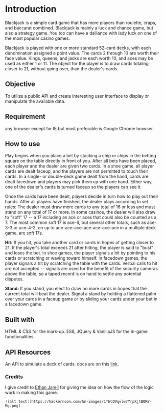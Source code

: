 ﻿# Introduction

Blackjack is a simple card game that has more players than roulette, craps, and baccarat combined.
Blackjack is mainly a luck and chance game, but also a strategy game.
You too can have a dalliance with lady luck on one of the most popular casino games.

Blackjack is played with one or more standard 52-card decks, with each denomination assigned a point value. The cards 2 through 10 are worth their face value. Kings, queens, and jacks are each worth 10, and aces may be used as either 1 or 11. The object for the player is to draw cards totaling closer to 21, without going over, than the dealer's cards.

## Objective

To utilize a public API and create interesting user interface to display or manipulate the available data.

## Requirement

any browser except for IE but most preferable is Google Chrome browser.

## How to use

Play begins when you place a bet by stacking a chip or chips in the betting square on the table directly in front of you. After all bets have been placed, each player and the dealer are given two cards. In a shoe game, all player cards are dealt faceup, and the players are not permitted to touch their cards. In a single- or double-deck game dealt from the hand, cards are dealt facedown and players may pick them up with one hand. Either way, one of the dealer's cards is turned faceup so the players can see it.

Once the cards have been dealt, players decide in turn how to play out their hands. After all players have finished, the dealer plays according to set rules: The dealer must draw more cards to any total of 16 or less and must stand on any total of 17 or more. In some casinos, the dealer will also draw to "soft" 17 -- a 17 including an ace or aces that could also be counted as a 7. The most common soft 17 is ace-6, but several other totals, such as ace-3-3 or ace-4-2, on up to ace-ace-ace-ace-ace-ace-ace in a multiple deck game, are soft 17s.

**Hit:** If you hit, you take another card or cards in hopes of getting closer to 21. If the player's total exceeds 21 after hitting, the player is said to "bust" and loses the bet. In shoe games, the player signals a hit by pointing to his cards or scratching or waving toward himself. In facedown games, the player signals a hit by scratching the table with the cards. Verbal calls to hit are not accepted -- signals are used for the benefit of the security cameras above the table, so a taped record is on hand to settle any potential disputes.

**Stand:** If you stand, you elect to draw no more cards in hopes that the current total will beat the dealer. Signal a stand by holding a flattened palm over your cards in a faceup game or by sliding your cards under your bet in a facedown game.

## Built with

HTML & CSS for the mark-up.
ES6, JQuery & VanillaJS for the in-game functionalities.

## API Resources

An API to simulate a deck of cards.
docs are on this [link](http://deckofcardsapi.com/).

### Credits

I give credit to [Ethan Jarell](https://twitter.com/jarrell_ethan) for giving me idea on how the flow of the logic work in making this game.

```
![alt text](https://hackernoon.com/hn-images/1*WcQVqvlw7YrpXjtBORY-Mg.png)
```
